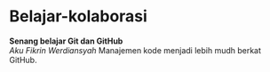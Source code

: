 # Belajar-kolaborasi
**Senang belajar Git dan GitHub**<br>
*Aku Fikrin Werdiansyah*
Manajemen kode menjadi lebih mudh berkat GitHub.
